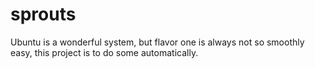 sprouts
=======

Ubuntu is a wonderful system, but flavor one is always not so smoothly easy, this project is to do some automatically.
